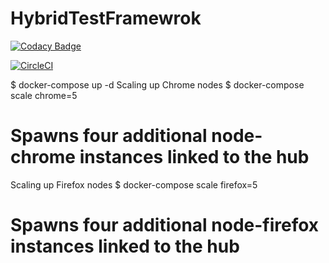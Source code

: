 # HybridTestFramewrok
[![Codacy Badge](https://api.codacy.com/project/badge/Grade/2ffd9c97725645c2bcda860988dc0baf)](https://www.codacy.com/app/dipjyotimetia/HybridTestFramewrok?utm_source=github.com&amp;utm_medium=referral&amp;utm_content=TestautoDev/HybridTestFramewrok&amp;utm_campaign=Badge_Grade)

[![CircleCI](https://circleci.com/gh/TestautoDev/HybridTestFramewrok/tree/master.svg?style=svg)](https://circleci.com/gh/TestautoDev/HybridTestFramewrok/tree/master)


$ docker-compose up -d
Scaling up Chrome nodes
$ docker-compose scale chrome=5
# Spawns four additional node-chrome instances linked to the hub
Scaling up Firefox nodes
$ docker-compose scale firefox=5
# Spawns four additional node-firefox instances linked to the hub
